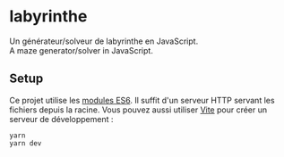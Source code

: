 # labyrinthe

Un générateur/solveur de labyrinthe en JavaScript.  
A maze generator/solver in JavaScript.

## Setup

Ce projet utilise les [modules ES6](https://developer.mozilla.org/fr/docs/Web/JavaScript/Guide/Modules).
Il suffit d'un serveur HTTP servant les fichiers depuis la racine.
Vous pouvez aussi utiliser [Vite](https://github.com/vitejs/vite) pour créer un serveur de développement :
```shell
yarn
yarn dev
```
